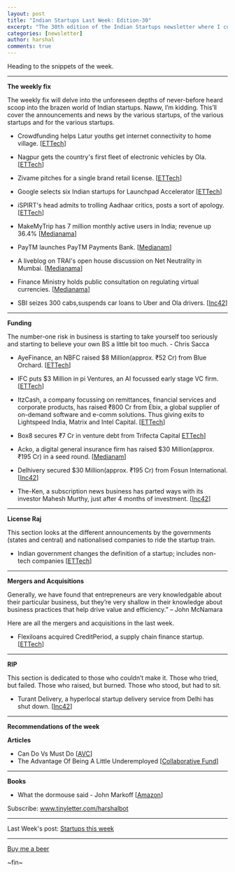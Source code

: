 ```yaml
---
layout: post
title: "Indian Startups Last Week: Edition-30"
excerpt: "The 30th edition of the Indian Startups newsletter where I curate the what went down in the ecosystem last week."
categories: [newsletter]
author: harshal
comments: true
---
```

Heading to the snippets of the week.

***

**The weekly fix**

The weekly fix will delve into the unforeseen depths of never-before heard scoop into the brazen world of Indian startups. Naww, I’m kidding. This’ll cover the announcements and news by the various startups, of the various startups and for the various startups. 

* Crowdfunding helps Latur youths get internet connectivity to home village. [[ETTech](http://tech.economictimes.indiatimes.com/news/technology/crowdfunding-helps-latur-youths-get-internet-connectivity-to-home-village/58867432)]

* Nagpur gets the country's first fleet of electronic vehicles by Ola. [[ETTech](http://tech.economictimes.indiatimes.com/news/internet/nagpur-gets-indias-first-electric-fleet/58866331)]

* Zivame pitches for a single brand retail license.  [[ETTech](http://tech.economictimes.indiatimes.com/news/startups/zivame-too-pitches-for-single-brand-retail-licence/58851580)]

* Google selects six Indian startups for Launchpad Accelerator [[ETTech](http://tech.economictimes.indiatimes.com/news/startups/google-selects-six-indian-startups-for-launchpad-accelerator/58834882)]
* iSPIRT's head admits to trolling Aadhaar critics, posts a sort of apology. [[ETTech](http://tech.economictimes.indiatimes.com/news/people/ispirts-sharad-sharma-admits-to-trolling-aadhaar-critics-apologizes/58810123)]
* MakeMyTrip has 7 million monthly active users in India; revenue up 36.4% [[Medianama](http://www.medianama.com/2017/05/223-makemytrip-earnings-march-2017/)]
* PayTM launches PayTM Payments Bank. [[Medianam](http://www.medianama.com/2017/05/223-on-the-paytm-payments-bank-launch-online-vs-offline-transaction-fees-kyc-and-more/)] 
* A liveblog on TRAI's open house discussion on Net Neutrality in Mumbai. [[Medianama](http://www.medianama.com/2017/05/223-live-trais-net-neutrality-open-house-discussion-mumbai/)]
* Finance Ministry holds public consultation on regulating virtual currencies. [[Medianama](http://www.medianama.com/2017/05/223-virtual-currencies-consultation/)]
* SBI seizes 300 cabs,suspends car loans to Uber and Ola drivers. [[Inc42](https://inc42.com/buzz/sbi-ola-uber-cab/)]

***

**Funding**

The number-one risk in business is starting to take yourself too seriously and starting to believe your own BS a little bit too much. - Chris Sacca

* AyeFinance, an NBFC raised $8 Million(approx. ₹52 Cr) from Blue Orchard. [[ETTech](http://tech.economictimes.indiatimes.com/news/corporate/aye-finance-gets-8m-from-global-impact-investment-manager-blue-orchard/58834478)]

* IFC puts $3 Million in pi Ventures, an AI focussed early stage VC firm.
[[ETTech](http://tech.economictimes.indiatimes.com/news/startups/ifc-invests-3m-in-ai-focused-fund-pi-ventures/58834367)]

* ItzCash, a company focussing on remittances, financial services and corporate products, has raised ₹800 Cr from Ebix, a global supplier of on-demand software and e-comm solutions. Thus giving exits to Lightspeed India, Matrix and Intel Capital.  [[ETTech](http://tech.economictimes.indiatimes.com/news/internet/itzcash-raises-rs-800-cr-from-ebix-giving-exit-to-matrix-intel-capital-lightspeed/58825390)] 

* Box8 secures ₹7 Cr in venture debt from Trifecta Capital
[ETTech](http://tech.economictimes.indiatimes.com/news/startups/box8-secures-rs-7-cr-venture-debt-from-trifecta-capital-as-part-of-its-rs-50-cr-series-b-funding/58809889)]

* Acko, a digital general insurance firm has raised $30 Million(approx. ₹195 Cr) in a seed round. [[Medianam](http://www.medianama.com/2017/05/223-acko-general-insurance/)]
* Delhivery secured $30 Million(approx. ₹195 Cr) from Fosun International. [[Inc42](https://inc42.com/buzz/delhivery-funding-fosun/)]
* The-Ken, a subscription news business has parted ways with its investor Mahesh Murthy, just after 4 months of investment. [[Inc42](https://inc42.com/buzz/the-ken-mahesh-murthy/)]

***

**License Raj**

This section looks at the different announcements by the governments (states and central) and nationalised companies to ride the startup train.

* Indian government changes the definition of a startup; includes non-tech companies [[ETTech](http://tech.economictimes.indiatimes.com/news/startups/to-boost-entrepreneurship-indian-govt-broadens-startup-definition/58851304)]





***

**Mergers and Acquisitions**

Generally, we have found that entrepreneurs are very knowledgable about their particular business, but they’re very shallow in their knowledge about business practices that help drive value and efficiency.” – John McNamara

Here are all the mergers and acquisitions in the last week.

* Flexiloans acquired CreditPeriod, a supply chain finance startup. [[ETTech](https://inc42.com/buzz/flexiloans-acquires-creditperiod/)]



***

**RIP**

This section is dedicated to those who couldn’t make it. Those who tried, but failed. Those who raised, but burned. Those who stood, but had to sit.

* Turant Delivery, a hyperlocal startup delivery service from Delhi has shut down. [[Inc42](https://www.vccircle.com/exclusive-b2b-logistics-startup-turant-delivery-shuts-shop/)]

***

**Recommendations of the week**

**Articles**

* Can Do Vs Must Do [[AVC](http://avc.com/2017/05/can-do-vs-must-do/?utm_content=buffer0aef0&utm_medium=social&utm_source=twitter.com&utm_campaign=buffer)]
* The Advantage Of Being A Little Underemployed  [[Collaborative Fund](http://www.collaborativefund.com/blog/the-advantage-of-being-a-little-bit-underemployed/)]

***

**Books**

* What the dormouse said - John Markoff [[Amazon](https://www.amazon.in/What-Dormouse-Said-Counterculture-ComputerIndustry/dp/0143036769/ref=as_li_ss_tl?_encoding=UTF8&portal-device-attributes=desktop&qid=1495944697&ref_=tmm_pap_swatch_0&sr=8-1&linkCode=ll1&tag=harshalbot-21&linkId=a191ed60ae79b0db96119afb3365a684)]



Subscribe: www.tinyletter.com/harshalbot

***

Last Week's post: [Startups this week](https://www.reddit.com/r/india/comments/69poiv/indian_startups_last_week_1st_to_7th_may/?utm_content=title&utm_medium=user&utm_source=reddit)

***

[Buy me a beer](https://www.instamojo.com/harshalbot/indian-startups-last-week-buy-me-a-beer/?ref=store)

~fin~